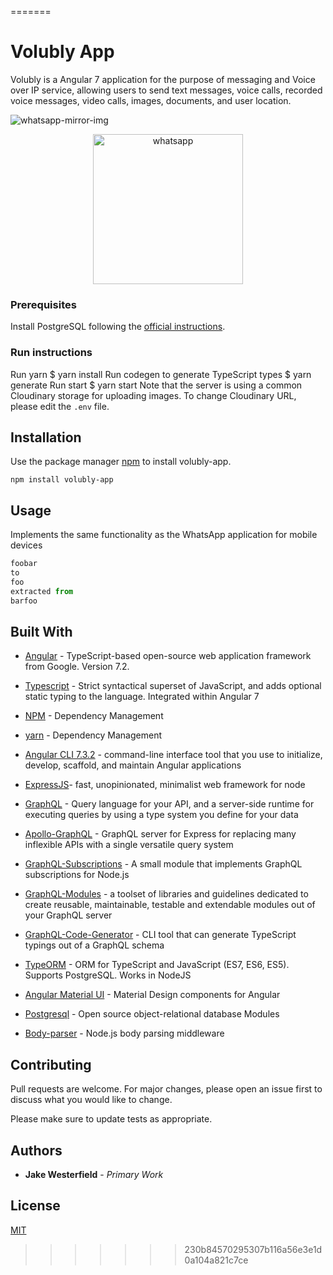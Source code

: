 =======
# Volubly App

Volubly is a Angular 7 application for the purpose of messaging and Voice over IP service, allowing users to send text messages, voice calls, recorded voice messages, video calls, images, documents, and user location.

![whatsapp-mirror-img](https://cdn.vox-cdn.com/thumbor/JGRpwGpn1T9VpgeQ-Tu2s7ACihM=/0x0:1600x1000/1200x800/filters:focal(672x372:928x628)/cdn.vox-cdn.com/uploads/chorus_image/image/61917983/395757627359586.0.png)

<a href="https://medium.com/the-guild/react-graphql-typescript-postgresql-whatsapp-de1840c27d21"><p align="center"><img src="https://cdn-images-1.medium.com/max/1040/1*fFUJd7moWtjvMZ5dE-A80g.gif" alt="whatsapp" width="240"></p></a>

### Prerequisites
Install PostgreSQL following the [official instructions](https://www.postgresql.org/docs/9.3/tutorial-install.html).

### Run instructions
Run yarn
    $ yarn install
Run codegen to generate TypeScript types
    $ yarn generate
Run start
    $ yarn start
Note that the server is using a common Cloudinary storage for uploading images. To change Cloudinary URL, please edit the `.env` file.

## Installation

Use the package manager [npm](https://volubly.com/stable/) to install volubly-app.

```npm
npm install volubly-app
```

## Usage

Implements the same functionality as the WhatsApp application for mobile devices

```javascript
foobar
to 
foo
extracted from
barfoo
```

## Built With

* [Angular](https://angular.io/docs) - TypeScript-based open-source web application framework from Google. Version 7.2.

* [Typescript](https://www.typescriptlang.org/docs/handbook/angular.html) - Strict syntactical superset of JavaScript, and adds optional static typing to the language. Integrated within Angular 7

* [NPM](https://docs.npmjs.com/) - Dependency Management
* [yarn](https://docs.npmjs.com/) - Dependency Management
* [Angular CLI 7.3.2](https://angular.io/cli) - command-line interface tool that you use to initialize, develop, scaffold, and maintain Angular applications
* [ExpressJS](https://expressjs.com/en/starter/installing.html/)- fast, unopinionated, minimalist web framework for node
* [GraphQL](https://graphql.org/learn/) - Query language for your API, and a server-side runtime for executing queries by using a type system you define for your data
* [Apollo-GraphQL](https://www.apollographql.com/docs/) - GraphQL server for Express for replacing many inflexible APIs with a single versatile query system

* [GraphQL-Subscriptions](https://www.apollographql.com/docs/react/advanced/subscriptions) - A small module that implements GraphQL subscriptions for Node.js

* [GraphQL-Modules](https://graphql-modules.com/docs/introduction/getting-started) - a toolset of libraries and guidelines dedicated to create reusable, maintainable, testable and extendable modules out of your GraphQL server

* [GraphQL-Code-Generator](https://graphql-code-generator.com/docs/getting-started/) - CLI tool that can generate TypeScript typings out of a GraphQL schema

* [TypeORM](https://github.com/typeorm) - ORM for TypeScript and JavaScript (ES7, ES6, ES5). Supports PostgreSQL. Works in NodeJS

* [Angular Material UI](https://material.angular.io/) - Material Design components for Angular

* [Postgresql](https://www.postgresql.org/docs/) -  Open source object-relational database 
Modules

* [Body-parser](https://github.com/expressjs/body-parser) - Node.js body parsing middleware

## Contributing
Pull requests are welcome. For major changes, please open an issue first to discuss what you would like to change.

Please make sure to update tests as appropriate.

## Authors

* **Jake Westerfield** - *Primary Work*

## License
[MIT](https://choosealicense.com/licenses/mit/)
>>>>>>> 230b84570295307b116a56e3e1d0a104a821c7ce
